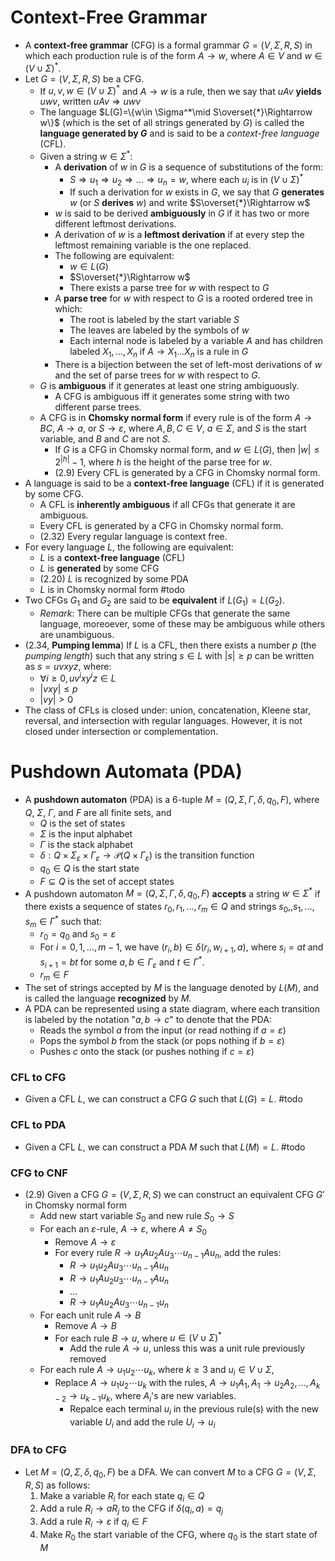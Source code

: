 # Context-Free Grammar

- A **context-free grammar** (CFG) is a formal grammar $G=(V,\Sigma,R,S)$ in which each production rule is of the form $A\to w$, where $A\in V$ and $w\in (V\cup \Sigma)^*$.
- Let $G=(V,\Sigma,R,S)$ be a CFG. 
	- If $u,v,w\in(V\cup \Sigma)^*$ and $A\to w$ is a rule, then we say that $uAv$ **yields** $uwv$, written $uAv\Rightarrow uwv$
	- The language $L(G)=\{w\in \Sigma^*\mid S\overset{*}\Rightarrow w\}$ (which is the set of all strings generated by $G$) is called the **language generated by $G$** and is said to be a _context-free language_ (CFL).
	- Given a string $w\in \Sigma^*$:
		- A **derivation** of $w$ in $G$ is a sequence of substitutions of the form:
			- $S\Rightarrow u_1\Rightarrow u_2\Rightarrow \dots \Rightarrow u_n = w$, where each $u_i$ is in $(V\cup \Sigma)^*$
			- If such a derivation for $w$ exists in $G$, we say that $G$ **generates** $w$ (or $S$ **derives** $w$) and write $S\overset{*}\Rightarrow w$
		- $w$ is said to be derived **ambiguously** in $G$ if it has two or more different leftmost derivations.
		- A derivation of $w$ is a **leftmost derivation** if at every step the leftmost remaining variable is the one replaced.
		- The following are equivalent:
			- $w\in L(G)$
			- $S\overset{*}\Rightarrow w$
			- There exists a parse tree for $w$ with respect to $G$
		- A **parse tree** for $w$ with respect to $G$ is a rooted ordered tree in which:
			- The root is labeled by the start variable $S$
			- The leaves are labeled by the symbols of $w$
			- Each internal node is labeled by a variable $A$ and has children labeled $X_1,\dots,X_n$ if $A\to X_1\dots X_n$ is a rule in $G$
		- There is a bijection between the set of left-most derivations of $w$ and the set of parse trees for $w$ with respect to $G$.
	- $G$ is **ambiguous** if it generates at least one string ambiguously.
		- A CFG is ambiguous iff it generates some string with two different parse trees.
	- A CFG is in **Chomsky normal form** if every rule is of the form $A\to BC$, $A\to a$, or $S\to \varepsilon$, where $A,B,C\in V$, $a\in \Sigma$, and $S$ is the start variable, and $B$ and $C$ are not $S$.
		- If $G$ is a CFG in Chomsky normal form, and $w\in L(G)$, then $|w|\leq 2^{|h|}-1$, where $h$ is the height of the parse tree for $w$.
		- (2.9) Every CFL is generated by a CFG in Chomsky normal form.
- A language is said to be a **context-free language** (CFL) if it is generated by some CFG.
	- A CFL is **inherently ambiguous** if all CFGs that generate it are ambiguous.
	- Every CFL is generated by a CFG in Chomsky normal form.
	- (2.32) Every regular language is context free.
- For every language $L$, the following are equivalent:
	- $L$ is a **context-free language** (CFL)
	- $L$ is **generated** by some CFG
	- (2.20) $L$ is recognized by some PDA
	- $L$ is in Chomsky normal form #todo 
- Two CFGs $G_1$ and $G_2$ are said to be **equivalent** if $L(G_1)=L(G_2)$.
	- _Remark_: There can be multiple CFGs that generate the same language, moreoever, some of these may be ambiguous while others are unambiguous.
- (2.34, **Pumping lemma**) If $L$ is a CFL, then there exists a number $p$ (the _pumping length_) such that any string $s\in L$ with $|s|\geq p$ can be written as $s=uvxyz$, where:
	- $\forall i\geq 0,uv^ixy^iz\in L$ 
	- $|vxy|\leq p$
	- $|vy|>0$
- The class of CFLs is closed under: union, concatenation, Kleene star, reversal, and intersection with regular languages. However, it is not closed under intersection or complementation.



# Pushdown Automata (PDA)

- A **pushdown automaton** (PDA) is a 6-tuple $M=(Q,\Sigma,\Gamma,\delta,q_0,F)$, where $Q$, $\Sigma$, $\Gamma$, and $F$ are all finite sets, and
	- $Q$ is the set of states
	- $\Sigma$ is the input alphabet
	- $\Gamma$ is the stack alphabet
	- $\delta:Q\times \Sigma_\varepsilon\times \Gamma_\varepsilon\longrightarrow \mathcal{P}(Q\times \Gamma_\varepsilon)$ is the transition function
	- $q_0\in Q$ is the start state
	- $F\subseteq Q$ is the set of accept states
- A pushdown automaton $M=(Q,\Sigma,\Gamma,\delta,q_0,F)$ **accepts** a string $w\in \Sigma^*$ if there exists a sequence of states $r_0,r_1,\dots,r_m\in Q$ and strings $s_0,,s_1,\dots,s_m\in \Gamma^*$ such that:
	- $r_0=q_0$ and $s_0=\varepsilon$
	- For $i=0,1,\dots,m-1$, we have $(r_i,b)\in\delta(r_{i},w_{i+1},a)$, where $s_i=at$ and $s_{i+1}=bt$ for some $a,b\in \Gamma_\varepsilon$ and $t\in \Gamma^*$.
	- $r_m\in F$
- The set of strings accepted by $M$ is the language denoted by $L(M)$, and is called the language **recognized** by $M$.
- A PDA can be represented using a state diagram, where each transition is labeled by the notation "$a,b\to c$" to denote that the PDA: 
	- Reads the symbol $a$ from the input (or read nothing if $a=\varepsilon$) 
	- Pops the symbol $b$ from the stack (or pops nothing if $b=\varepsilon$)
	- Pushes $c$ onto the stack (or pushes nothing if $c=\varepsilon$)

### CFL to CFG

- Given a CFL $L$, we can construct a CFG $G$ such that $L(G)=L$. #todo 

### CFL to PDA

- Given a CFL $L$, we can construct a PDA $M$ such that $L(M)=L$. #todo 

### CFG to CNF

- (2.9) Given a CFG $G=(V,\Sigma,R,S)$ we can construct an equivalent CFG $G'$ in Chomsky normal form
	- Add new start variable $S_{0}$ and new rule $S_{0}\to S$
	- For each an $\varepsilon$-rule, $A\to \varepsilon$, where $A\neq S_{0}$
		- Remove $A\to \varepsilon$
		- For every rule $R\to u_{1}Au_{2}Au_{3}\cdots u_{n-1}Au_{n}$, add the rules:
			- $R\to u_{1}u_{2}Au_{3}\cdots u_{n-1}Au_{n}$
			- $R\to u_{1}Au_{2}u_{3}\cdots u_{n-1}Au_{n}$
			- $\dots$
			- $R\to u_{1}Au_{2}Au_{3}\cdots u_{n-1}u_{n}$
	- For each unit rule $A\to B$
		- Remove $A\to B$
		- For each rule $B\to u$, where $u\in (V\cup \Sigma)^*$
			- Add the rule $A\to u$, unless this was a unit rule previously removed
	- For each rule $A\to u_{1}u_{2}\cdots u_{k}$, where $k\geq 3$ and $u_{i}\in V\cup \Sigma$,
		- Replace $A\to u_{1}u_{2}\cdots u_{k}$ with the rules, $A\to u_{1}A_{1},A_{1}\to u_{2}A_{2},\dots,A_{k-2}\to u_{k-1}u_{k}$, where $A_{i}$'s are new variables.
			- Repalce each terminal $u_i$ in the previous rule(s) with the new variable $U_{i}$ and add the rule $U_{i}\to u_{i}$ 


### DFA to CFG

- Let $M=(Q,\Sigma,\delta,q_0,F)$ be a DFA. We can convert $M$ to a CFG $G=(V,\Sigma,R,S)$ as follows:
	1. Make a variable $R_i$ for each state $q_i\in Q$
	2. Add a rule $R_i\to aR_j$ to the CFG if $\delta(q_i,a)=q_j$
	3. Add a rule $R_i\to \varepsilon$ if $q_i\in F$
	4. Make $R_0$ the start variable of the CFG, where $q_0$ is the start state of $M$